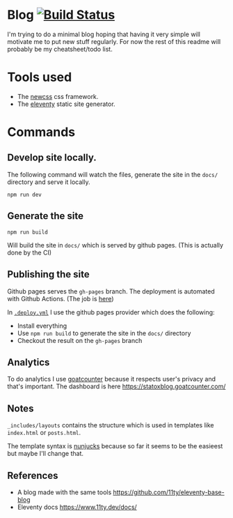 # Blog [![Build Status](https://github.com/statox/blog/actions/workflows/deploy.yml/badge.svg)](https://github.com/statox/blog/actions/)

I'm trying to do a minimal blog hoping that having it very simple will motivate me to put new stuff regularly.
For now the rest of this readme will probably be my cheatsheet/todo list.

# Tools used

- The [newcss](https://newcss.net/) css framework.
- The [eleventy](https://www.11ty.dev/) static site generator.

# Commands

## Develop site locally.

The following command will watch the files, generate the site in the `docs/` directory and serve it locally.

    npm run dev

## Generate the site

    npm run build

Will build the site in `docs/` which is served by github pages. (This is actually done by the CI)

## Publishing the site

Github pages serves the `gh-pages` branch. The deployment is automated with Github Actions. (The job is [here](https://github.com/statox/blog/actions/))

In [`.deploy.yml`](https://github.com/statox/blog/blob/master/.github/workflows/deploy.yml) I use the github pages provider which does the following:

 - Install everything
 - Use `npm run build` to generate the site in the `docs/` directory
 - Checkout the result on the `gh-pages` branch

## Analytics

To do analytics I use [goatcounter](https://www.goatcounter.com/) because it respects user's privacy and that's important.
The dashboard is here https://statoxblog.goatcounter.com/

## Notes

`_includes/layouts` contains the structure which is used in templates like `index.html` or `posts.html`.

The template syntax is [nunjucks](https://www.11ty.dev/docs/languages/nunjucks/) because so far it seems to be the easieest but maybe I'll change that.

## References

- A blog made with the same tools https://github.com/11ty/eleventy-base-blog
- Eleventy docs https://www.11ty.dev/docs/
